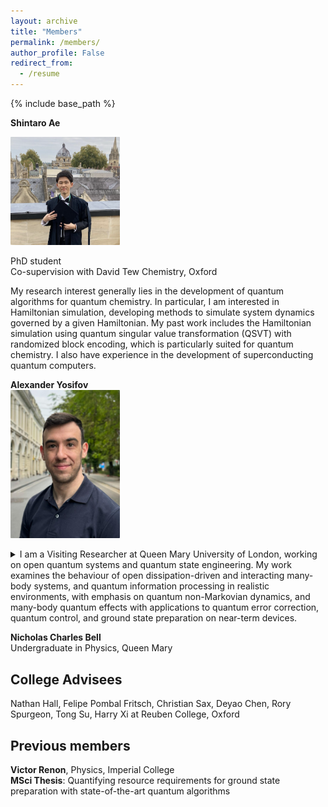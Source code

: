```yaml
---
layout: archive
title: "Members"
permalink: /members/
author_profile: False
redirect_from:
  - /resume
---
```


{% include base_path %}

 

**Shintaro Ae**<br>

<img src="/images/Shitaro.png" alt="Description" style="border-radius: 1px; box-shadow: 0 0px 1px rgba(0, 0, 0, 0.02); border: 0px solid #ccc; width: 175px;"> 


PhD student<br>
Co-supervision with David Tew Chemistry, Oxford<br>

My research interest generally lies in the development of quantum algorithms for quantum chemistry. In particular, I am interested in Hamiltonian simulation, developing methods to simulate system dynamics governed by a given Hamiltonian. My past work includes the Hamiltonian simulation using quantum singular value transformation (QSVT) with randomized block encoding, which is particularly suited for quantum chemistry. I also have experience in the development of superconducting quantum computers.<br>


**Alexander Yosifov**<br>
<img src="/images/Alexander.jpg" alt="Description" style="border-radius: 1px; box-shadow: 0 0px 1px rgba(0, 0, 0, 0.02); border: 0px solid #ccc; width: 175px;"> 

<details>
  <summary>I am a Visiting Researcher at Queen Mary University of London, working on open quantum systems and quantum state engineering. My work examines the behaviour of open dissipation-driven and interacting many-body systems, and quantum information processing in realistic environments, with emphasis on quantum non-Markovian dynamics, and many-body quantum effects with applications to quantum error correction, quantum control, and ground state preparation on near-term devices.</summary><br>
Previously, I was a Researcher at the Hong Kong Research Center of Huawei, where I developed quantum-based algorithms for optimization. Prior to that, I was working with Prof. Vlatko Vedral at the University of Oxford, focusing on quantum collision models for steady-state preparation and error mitigation.<br><br>
</details>


**Nicholas Charles Bell**<br>
Undergraduate in Physics, Queen Mary


<h2>College Advisees</h2>

Nathan Hall, Felipe Pombal Fritsch, Christian Sax, Deyao Chen, Rory Spurgeon, Tong Su, Harry Xi at Reuben College, Oxford


<h2>Previous members</h2>

**Victor Renon**, Physics, Imperial College<br>
**MSci Thesis**: Quantifying resource requirements for ground state preparation with state-of-the-art quantum algorithms


 
